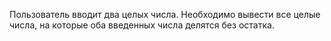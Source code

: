 Пользователь вводит два целых числа. Необходимо вывести все целые числа, на
которые оба введенных числа делятся без остатка.
